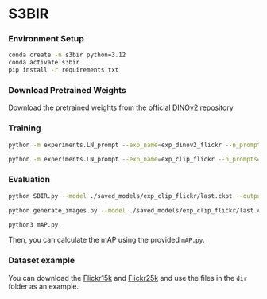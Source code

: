 # S3BIR

### Environment Setup
```bash
conda create -n s3bir python=3.12
conda activate s3bir
pip install -r requirements.txt
```

### Download Pretrained Weights
Download the pretrained weights from the [official DINOv2 repository](https://dl.fbaipublicfiles.com/dinov2/dinov2_vitb14/dinov2_vitb14_pretrain.pth)

### Training

```bash
python -m experiments.LN_prompt --exp_name=exp_dinov2_flickr --n_prompts=3 --LN_lr=1e-6 --prompt_lr=1e-4 --batch_size=32 --workers=16 --fg --txt_train ./dir/flickr25k/train/ --txt_test ./dir/flickr25k/val_flickr15k/ --gpu_id 0 --epochs 100 --encoder dinov2

python -m experiments.LN_prompt --exp_name=exp_clip_flickr --n_prompts=3 --LN_lr=1e-6 --prompt_lr=1e-4 --batch_size=32 --workers=16 --fg --txt_train ./dir/flickr25k/train/ --txt_test ./dir/flickr25k/val_flickr15k/ --gpu_id 0 --epochs 100 --encoder clip
```

### Evaluation

```bash
python SBIR.py --model ./saved_models/exp_clip_flickr/last.ckpt --output_file exp_clip_flickr --image_file ./dir/flickr15k/dataset.txt --sketch_file ./dir/flickr15k/query_class.txt --encoder clip --exp_name=exp_clip_flickr

python generate_images.py --model ./saved_models/exp_clip_flickr/last.ckpt --output_file exp_clip_flickr --image_file ./dir/flickr15k/dataset.txt --sketch_file ./dir/flickr15k/query_class.txt --encoder clip --exp_name=exp_clip_flickr

python3 mAP.py
```

Then, you can calculate the mAP using the provided `mAP.py`.

### Dataset example

You can download the [Flickr15k](https://drive.google.com/file/d/1iP2r6mMlP6NaCWjlfaFAlUwWVg9GT0-y/view?usp=sharing) and [Flickr25k](https://drive.google.com/file/d/1TXdbdbUxt3Rw5rYbA1SPZP0Ci2puVpgS/view?usp=sharing) and use the files in the `dir` folder as an example.